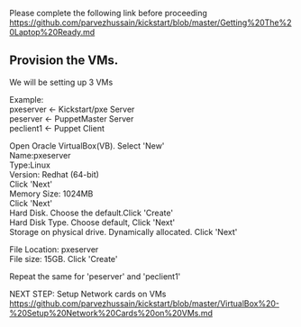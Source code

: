
Please complete the following link before proceeding <br>
https://github.com/parvezhussain/kickstart/blob/master/Getting%20The%20Laptop%20Ready.md


## Provision the VMs.

We will be setting up 3 VMs <br>

Example:<br>
pxeserver       <- Kickstart/pxe Server <br>
peserver        <- PuppetMaster Server<br>
peclient1       <- Puppet Client<br>


Open Oracle VirtualBox(VB). Select 'New'<br>
    Name:pxeserver<br>
    Type:Linux<br>
    Version: Redhat (64-bit)<br>
Click 'Next'<br>
    Memory Size: 1024MB<br>
Click 'Next'<br>
Hard Disk. Choose the default.Click 'Create'<br>
Hard Disk Type. Choose default, Click 'Next'<br>
Storage on physical drive. Dynamically allocated. Click 'Next'<br>

File Location: pxeserver<br>
File size: 15GB. Click 'Create'<br>

Repeat the same for 'peserver' and 'peclient1'<br>

NEXT STEP: Setup Network cards on VMs <br>
https://github.com/parvezhussain/kickstart/blob/master/VirtualBox%20-%20Setup%20Network%20Cards%20on%20VMs.md
